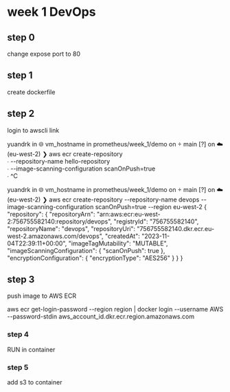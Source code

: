 # week 1 DevOps 

## step 0 

change expose port to 80

## step 1 
create dockerfile 


## step 2 
login to awscli 
link 


yuandrk in 🌐 vm_hostname in prometheus/week_1/demo on  main [?] on ☁️  (eu-west-2) 
❯ aws ecr create-repository \
∙     --repository-name hello-repository \
∙     --image-scanning-configuration scanOnPush=true \
∙ ^C

yuandrk in 🌐 vm_hostname in prometheus/week_1/demo on  main [?] on ☁️  (eu-west-2) 
❯ aws ecr create-repository --repository-name devops --image-scanning-configuration scanOnPush=true --region eu-west-2
{
    "repository": {
        "repositoryArn": "arn:aws:ecr:eu-west-2:756755582140:repository/devops",
        "registryId": "756755582140",
        "repositoryName": "devops",
        "repositoryUri": "756755582140.dkr.ecr.eu-west-2.amazonaws.com/devops",
        "createdAt": "2023-11-04T22:39:11+00:00",
        "imageTagMutability": "MUTABLE",
        "imageScanningConfiguration": {
            "scanOnPush": true
        },
        "encryptionConfiguration": {
            "encryptionType": "AES256"
        }
    }
}

## step 3 

push image to AWS ECR 




aws ecr get-login-password --region region | docker login --username AWS --password-stdin aws_account_id.dkr.ecr.region.amazonaws.com 


### step 4 

RUN in container 

### step 5 

add s3 to container